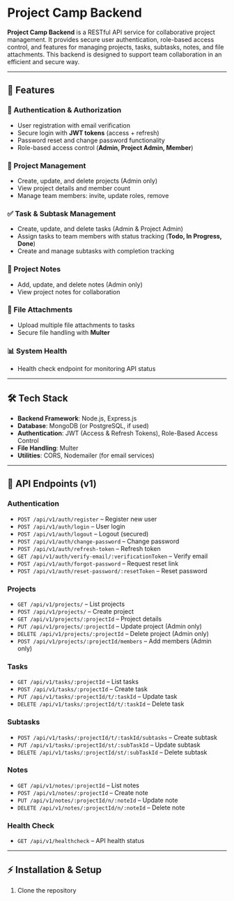 # Project Camp Backend

**Project Camp Backend** is a RESTful API service for collaborative project management. It provides secure user authentication, role-based access control, and features for managing projects, tasks, subtasks, notes, and file attachments. This backend is designed to support team collaboration in an efficient and secure way.

---

## 🚀 Features

### 🔐 Authentication & Authorization
- User registration with email verification  
- Secure login with **JWT tokens** (access + refresh)  
- Password reset and change password functionality  
- Role-based access control (**Admin, Project Admin, Member**)  

### 📂 Project Management
- Create, update, and delete projects (Admin only)  
- View project details and member count  
- Manage team members: invite, update roles, remove  

### ✅ Task & Subtask Management
- Create, update, and delete tasks (Admin & Project Admin)  
- Assign tasks to team members with status tracking (**Todo, In Progress, Done**)  
- Create and manage subtasks with completion tracking  

### 📝 Project Notes
- Add, update, and delete notes (Admin only)  
- View project notes for collaboration  

### 📎 File Attachments
- Upload multiple file attachments to tasks  
- Secure file handling with **Multer**  

### 📊 System Health
- Health check endpoint for monitoring API status  

---

## 🛠 Tech Stack
- **Backend Framework**: Node.js, Express.js  
- **Database**: MongoDB (or PostgreSQL, if used)  
- **Authentication**: JWT (Access & Refresh Tokens), Role-Based Access Control  
- **File Handling**: Multer  
- **Utilities**: CORS, Nodemailer (for email services)  

---

## 📡 API Endpoints (v1)

### Authentication
- `POST /api/v1/auth/register` – Register new user  
- `POST /api/v1/auth/login` – User login  
- `POST /api/v1/auth/logout` – Logout (secured)  
- `POST /api/v1/auth/change-password` – Change password  
- `POST /api/v1/auth/refresh-token` – Refresh token  
- `GET /api/v1/auth/verify-email/:verificationToken` – Verify email  
- `POST /api/v1/auth/forgot-password` – Request reset link  
- `POST /api/v1/auth/reset-password/:resetToken` – Reset password  

### Projects
- `GET /api/v1/projects/` – List projects  
- `POST /api/v1/projects/` – Create project  
- `GET /api/v1/projects/:projectId` – Project details  
- `PUT /api/v1/projects/:projectId` – Update project (Admin only)  
- `DELETE /api/v1/projects/:projectId` – Delete project (Admin only)  
- `POST /api/v1/projects/:projectId/members` – Add members (Admin only)  

### Tasks
- `GET /api/v1/tasks/:projectId` – List tasks  
- `POST /api/v1/tasks/:projectId` – Create task  
- `PUT /api/v1/tasks/:projectId/t/:taskId` – Update task  
- `DELETE /api/v1/tasks/:projectId/t/:taskId` – Delete task  

### Subtasks
- `POST /api/v1/tasks/:projectId/t/:taskId/subtasks` – Create subtask  
- `PUT /api/v1/tasks/:projectId/st/:subTaskId` – Update subtask  
- `DELETE /api/v1/tasks/:projectId/st/:subTaskId` – Delete subtask  

### Notes
- `GET /api/v1/notes/:projectId` – List notes  
- `POST /api/v1/notes/:projectId` – Create note  
- `PUT /api/v1/notes/:projectId/n/:noteId` – Update note  
- `DELETE /api/v1/notes/:projectId/n/:noteId` – Delete note  

### Health Check
- `GET /api/v1/healthcheck` – API health status  

---

## ⚡ Installation & Setup

1. Clone the repository  
